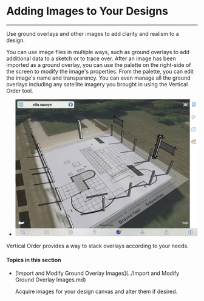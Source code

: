 # Adding Images to Your Designs

----

Use ground overlays and other images to add clarity and realism to a design.
 

You can use image files in multiple ways, such as ground overlays to add additional data to a sketch or to trace over. After an image has been imported as a ground overlay, you can use the palette on the right-side of the screen to modify the image's properties. From the palette, you can edit the image's name and transparency. You can even manage all the ground overlays including any satellite imagery you brought in using the Vertical Order tool.

* ![](Images/GUID-578B6BC6-50DD-4AD4-8BE1-8B232EC66E59-low.png)

Vertical Order provides a way to stack overlays according to your needs.

  

#### Topics in this section

* [Import and Modify Ground Overlay Images](../Import and Modify Ground Overlay Images.md)
    
    Acquire images for your design canvas and alter them if desired.


